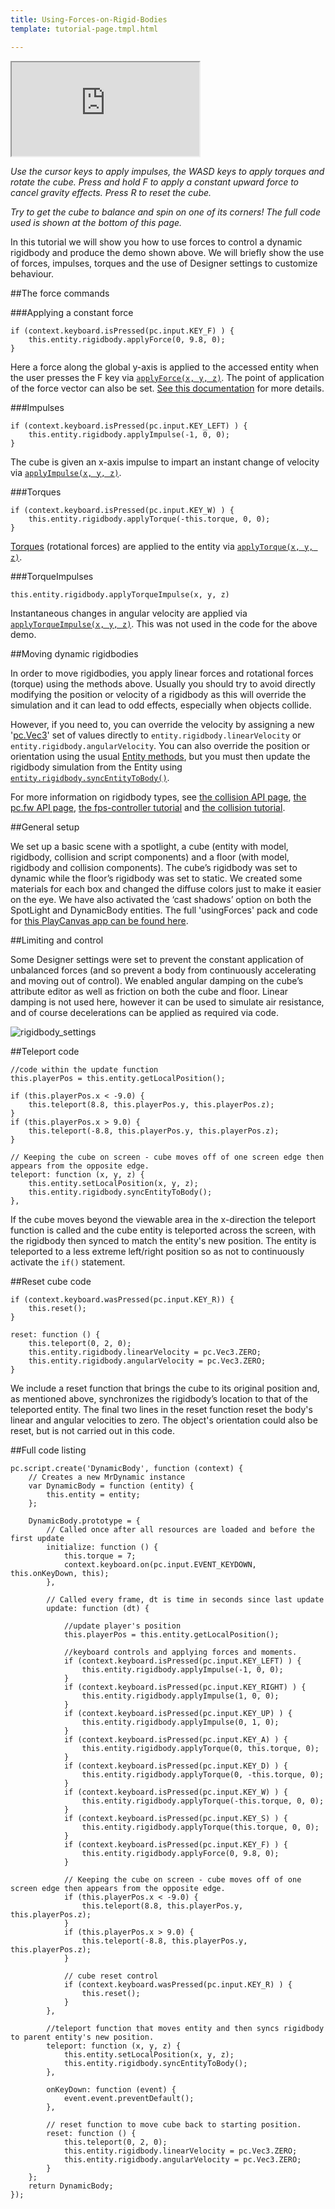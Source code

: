 ```yaml
---
title: Using-Forces-on-Rigid-Bodies
template: tutorial-page.tmpl.html

---
```


<iframe src="http://apps.playcanvas.com/playcanvas/tutorials/usingForces?overlay=false"></iframe>

*Use the cursor keys to apply impulses, the WASD keys to apply torques and rotate the cube. Press and hold F to apply a constant upward force to cancel gravity effects.*
*Press R to reset the cube.*

*Try to get the cube to balance and spin on one of its corners!*
*The full code used is shown at the bottom of this page.*

In this tutorial we will show you how to use forces to control a dynamic rigidbody and produce the demo shown above. We will briefly show the use of forces, impulses, torques and the use of Designer settings to customize behaviour.

##The force commands

###Applying a constant force
~~~javascript~~~
if (context.keyboard.isPressed(pc.input.KEY_F) ) {
    this.entity.rigidbody.applyForce(0, 9.8, 0);
}
~~~
Here a force along the global y-axis is applied to the accessed entity when the user presses the F key via [`applyForce(x, y, z)`][force]. The point of application of the force vector can also be set. [See this documentation][rigidbody api] for more details.

###Impulses
~~~javascript~~~
if (context.keyboard.isPressed(pc.input.KEY_LEFT) ) {
    this.entity.rigidbody.applyImpulse(-1, 0, 0);
}

~~~
The cube is given an x-axis impulse to impart an instant change of velocity via [`applyImpulse(x, y, z)`][impulse].

###Torques
~~~javascript~~~
if (context.keyboard.isPressed(pc.input.KEY_W) ) {
    this.entity.rigidbody.applyTorque(-this.torque, 0, 0);
}
~~~
[Torques](https://en.wikipedia.org/wiki/Torque) (rotational forces) are applied to the entity via [`applyTorque(x, y, z)`][torque].

###TorqueImpulses
~~~javascript~~~
this.entity.rigidbody.applyTorqueImpulse(x, y, z)
~~~
Instantaneous changes in angular velocity are applied via [`applyTorqueImpulse(x, y, z)`][torque impulse]. This was not used in the code for the above demo.

##Moving dynamic rigidbodies

In order to move rigidbodies, you apply linear forces and rotational forces (torque) using the methods above. Usually you should try to avoid directly modifying the position or velocity of a rigidbody as this will override the simulation and it can lead to odd effects, especially when objects collide.

However, if you need to, you can override the velocity by assigning a new '[pc.Vec3][Vec]' set of values directly to `entity.rigidbody.linearVelocity` or `entity.rigidbody.angularVelocity`. You can also override the position or orientation using the usual [Entity methods][entities], but you must then update the rigidbody simulation from the Entity using [`entity.rigidbody.syncEntityToBody()`][sync].

For more information on rigidbody types, see [the collision API page][collision api], [the pc.fw API page][pc.fw], [the fps-controller tutorial][fps] and [the collision tutorial][collision].

##General setup

We set up a basic scene with a spotlight, a cube (entity with model, rigidbody, collision and script components) and a floor (with model, rigidbody and collision components). The cube’s rigidbody was set to dynamic while the floor’s rigidbody was set to static. We created some materials for each box and changed the diffuse colors just to make it easier on the eye. We have also activated the ‘cast shadows’ option on both the SpotLight and DynamicBody entities. The full 'usingForces' pack and code for [this PlayCanvas app can be found here][pack].

##Limiting and control

Some Designer settings were set to prevent the constant application of unbalanced forces (and so prevent a body from continuously accelerating and moving out of control). We enabled angular damping on the cube’s attribute editor as well as friction on both the cube and floor. Linear damping is not used here, however it can be used to simulate air resistance, and of course decelerations can be applied as required via code.

<img src="/images/tutorials/forces/rigidbody_settings.png" alt="rigidbody_settings"/>

##Teleport code
~~~js~~~
//code within the update function
this.playerPos = this.entity.getLocalPosition();
~~~
~~~javascript~~~
if (this.playerPos.x < -9.0) {
    this.teleport(8.8, this.playerPos.y, this.playerPos.z);
}
if (this.playerPos.x > 9.0) {
    this.teleport(-8.8, this.playerPos.y, this.playerPos.z);
}
~~~
~~~javascript~~~
// Keeping the cube on screen - cube moves off of one screen edge then appears from the opposite edge.
teleport: function (x, y, z) {
    this.entity.setLocalPosition(x, y, z);
    this.entity.rigidbody.syncEntityToBody();
},
~~~
If the cube moves beyond the viewable area in the x-direction the teleport function is called and the cube entity is teleported across the screen, with the rigidbody then synced to match the entity's new position. The entity is teleported to a less extreme left/right position so as not to continuously activate the `if()` statement.

##Reset cube code
~~~javascript~~~
if (context.keyboard.wasPressed(pc.input.KEY_R)) {
    this.reset();
}
~~~
~~~javascript~~~
reset: function () {
    this.teleport(0, 2, 0);
    this.entity.rigidbody.linearVelocity = pc.Vec3.ZERO;
    this.entity.rigidbody.angularVelocity = pc.Vec3.ZERO;
}
~~~
We include a reset function that brings the cube to its original position and, as mentioned above, synchronizes the rigidbody’s location to that of the teleported entity. The final two lines in the reset function reset the body's linear and angular velocities to zero. The object's orientation could also be reset, but is not carried out in this code.


##Full code listing

~~~javascript~~~
pc.script.create('DynamicBody', function (context) {
    // Creates a new MrDynamic instance
    var DynamicBody = function (entity) {
        this.entity = entity;
    };

    DynamicBody.prototype = {
        // Called once after all resources are loaded and before the first update
        initialize: function () {
            this.torque = 7;
            context.keyboard.on(pc.input.EVENT_KEYDOWN, this.onKeyDown, this);
        },

        // Called every frame, dt is time in seconds since last update
        update: function (dt) {
            
            //update player's position
            this.playerPos = this.entity.getLocalPosition();
            
            //keyboard controls and applying forces and moments.
            if (context.keyboard.isPressed(pc.input.KEY_LEFT) ) {
                this.entity.rigidbody.applyImpulse(-1, 0, 0);
            }
            if (context.keyboard.isPressed(pc.input.KEY_RIGHT) ) {
                this.entity.rigidbody.applyImpulse(1, 0, 0);
            }
            if (context.keyboard.isPressed(pc.input.KEY_UP) ) {
                this.entity.rigidbody.applyImpulse(0, 1, 0);
            }
            if (context.keyboard.isPressed(pc.input.KEY_A) ) {
                this.entity.rigidbody.applyTorque(0, this.torque, 0);
            }
            if (context.keyboard.isPressed(pc.input.KEY_D) ) {
                this.entity.rigidbody.applyTorque(0, -this.torque, 0);
            }
            if (context.keyboard.isPressed(pc.input.KEY_W) ) {
                this.entity.rigidbody.applyTorque(-this.torque, 0, 0);
            }
            if (context.keyboard.isPressed(pc.input.KEY_S) ) {
                this.entity.rigidbody.applyTorque(this.torque, 0, 0);
            }
            if (context.keyboard.isPressed(pc.input.KEY_F) ) {
                this.entity.rigidbody.applyForce(0, 9.8, 0);
            }
            
            // Keeping the cube on screen - cube moves off of one screen edge then appears from the opposite edge.
            if (this.playerPos.x < -9.0) {
                this.teleport(8.8, this.playerPos.y, this.playerPos.z);
            }
            if (this.playerPos.x > 9.0) {
                this.teleport(-8.8, this.playerPos.y, this.playerPos.z);
            }
            
            // cube reset control
            if (context.keyboard.wasPressed(pc.input.KEY_R) ) {
                this.reset();
            }
        },
        
        //teleport function that moves entity and then syncs rigidbody to parent entity's new position. 
        teleport: function (x, y, z) {
            this.entity.setLocalPosition(x, y, z);
            this.entity.rigidbody.syncEntityToBody();
        },
        
        onKeyDown: function (event) {
            event.event.preventDefault();
        },
        
        // reset function to move cube back to starting position.
        reset: function () {
            this.teleport(0, 2, 0);
            this.entity.rigidbody.linearVelocity = pc.Vec3.ZERO;
            this.entity.rigidbody.angularVelocity = pc.Vec3.ZERO;
        }
    };
    return DynamicBody;
});
~~~

[pack]: https://playcanvas.com/playcanvas/tutorials
[collision]:/tutorials/intermediate/collision-and-triggers/
[collision api]:/engine/api/stable/symbols/pc.fw.CollisionComponent.html
[pc.fw]:/engine/api/stable/symbols/pc.fw.html
[fps]:/tutorials/advanced/fps-controller/
[sync]:/engine/api/stable/symbols/pc.fw.RigidBodyComponent.html#syncEntityToBody
[impulse]:/engine/api/stable/symbols/pc.fw.RigidBodyComponent.html#applyImpulse
[torque]:/http:/engine/api/stable/symbols/pc.fw.RigidBodyComponent.html#applyTorque
[torque impulse]:/engine/api/stable/symbols/pc.fw.RigidBodyComponent.html#applyTorqueImpulse
[entities]: /tutorials/beginner/manipulating-entities/
[force]:/engine/api/stable/symbols/pc.fw.RigidBodyComponent.html#applyForce
[rigidbody api]: /engine/api/stable/symbols/pc.fw.RigidBodyComponent.html#applyForce
[Vec]: http://developer.playcanvas.com/engine/api/stable/symbols/pc.Vec3.html